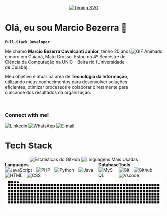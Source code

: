 <div align="center">
  <a href="https://git.io/typing-svg">
    <img src="https://readme-typing-svg.demolab.com?font=Playfair+Display&pause=1000&color=FFFFFF&background=0000001D&center=true&vCenter=true&width=500&height=100&lines=---+Welcome+to+my+profile!+---" alt="Typing SVG">
  </a>
</div>

# Olá, eu sou Marcio Bezerra  👋
**`Full-Stack Developer`**

<img src="https://cdn.wallpapersafari.com/30/0/n0HOqk.gif" alt="GIF Animado" align="right" height="150">

Me chamo **Marcio Bezerra Cavalcanti Junior**, tenho 20 anos e moro em Cuiabá, Mato Grosso. Estou no 4º Semestre de Ciência da Computação na UNIC - Beira rio (Universidade de Cuiabá).

Meu objetivo é atuar na área de **Tecnologia da Informação**, utilizando meus conhecimentos para desenvolver soluções eficientes, otimizar processos e colaborar diretamente para o alcance dos resultados da organização.

<br clear="both">

### Connect with me!
[![Linkedin](https://img.shields.io/badge/LinkedIn-0077B5?style=for-the-badge&logo=linkedin&logoColor=white)](https://www.linkedin.com/in/marcio-bezerra-a61b5b2b6/)
[![WhatsApp](https://img.shields.io/badge/WhatsApp-25D366?style=for-the-badge&logo=whatsapp&logoColor=white)](https://wa.me/+5566999753238)
[![E-mail](https://img.shields.io/badge/Gmail-EA4335?logo=gmail&logoColor=white&style=for-the-badge)](mailto:marciobcavalcantijunior@gmail.com)

# Tech Stack

<div align="center">
  <img src="https://github-readme-stats.vercel.app/api?username=MarcioBezerra-des&show_icons=true&theme=transparent" alt="Estatísticas do GitHub" height="150">
  <img src="https://github-readme-stats.vercel.app/api/top-langs/?username=MarcioBezerra-des&layout=compact" alt="Linguagens Mais Usadas" width="318">
</div>

<div style="display: flex; justify-content: space-between; align-items: flex-start;">
  
  <div>
    <strong>Languages</strong>
    <br>
    <img alt="JavaScript" title="JavaScript" width="30px" style="padding-right: 10px;" src="https://cdn.jsdelivr.net/gh/devicons/devicon@latest/icons/javascript/javascript-original.svg" />
    <img alt="PHP" title="PHP" width="30px" style="padding-right: 10px;" src="https://cdn.jsdelivr.net/gh/devicons/devicon@latest/icons/php/php-original.svg" />
    <img alt="Python" title="Python" width="30px" style="padding-right: 10px;" src="https://cdn.jsdelivr.net/gh/devicons/devicon@latest/icons/python/python-original.svg" />
    <img alt="Java" title="Java" width="30px" style="padding-right: 10px;" src="https://cdn.jsdelivr.net/gh/devicons/devicon@latest/icons/java/java-original.svg" />
    <img alt="HTML" title="HTML" width="30px" style="padding-right: 10px;" src="https://cdn.jsdelivr.net/gh/devicons/devicon@latest/icons/html5/html5-original.svg" />
    <img alt="CSS" title="CSS" width="30px" style="padding-right: 10px;" src="https://cdn.jsdelivr.net/gh/devicons/devicon@latest/icons/css3/css3-original.svg" />
  </div>
  
  <div>
    <strong>Database</strong>
    <br>
    <img alt="MySQL" title="MySQL" width="30px" style="padding-right: 10px;" src="https://cdn.jsdelivr.net/gh/devicons/devicon@latest/icons/mysql/mysql-original.svg" />
  </div>
  
  <div>
    <strong>Tools</strong>
    <br>
    <img alt="Git" title="Git" width="30px" style="padding-right: 10px;" src="https://cdn.jsdelivr.net/gh/devicons/devicon@latest/icons/git/git-original.svg" />
    <img alt="Github" title="Github" width="30px" style="padding-right: 10px;" src="https://cdn.jsdelivr.net/gh/devicons/devicon@latest/icons/github/github-original.svg" />
    <img alt="Vscode" title="Vscode" width="30px" style="padding-right: 10px;" src="https://cdn.jsdelivr.net/gh/devicons/devicon@latest/icons/vscode/vscode-original.svg" />
  </div>

</div>



<picture align="center">
  <source media="(prefers-color-scheme: dark)" srcset="https://raw.githubusercontent.com/MarcioBezerra-des/MarcioBezerra-des/output/github-contribution-grid-snake-dark.svg">
  <source media="(prefers-color-scheme: light)" srcset="https://raw.githubusercontent.com/MarcioBezerra-des/MarcioBezerra-des/output/github-contribution-grid-snake-dark.svg">
  <img align="center" alt="github contribution grid snake animation" src="https://raw.githubusercontent.com/MarcioBezerra-des/MarcioBezerra-des/output/github-contribution-grid-snake.svg">
</picture>

<!--
**MarcioBezerra-des/MarcioBezerra-des** is a ✨ _special_ ✨ repository because its `README.md` (this file) appears on your GitHub profile.

Here are some ideas to get you started:

- 🔭 I’m currently working on ...
- 🌱 I’m currently learning ...
- 👯 I’m looking to collaborate on ...
- 🤔 I’m looking for help with ...
- 💬 Ask me about ...
- 📫 How to reach me: ...
- 😄 Pronouns: ...
- ⚡ Fun fact: ...
-->
